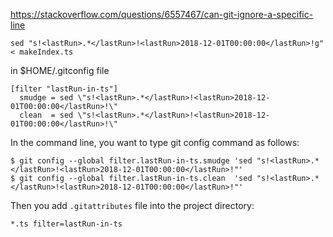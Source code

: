 

https://stackoverflow.com/questions/6557467/can-git-ignore-a-specific-line


`sed "s!<lastRun>.*</lastRun>!<lastRun>2018-12-01T00:00:00</lastRun>!g" < makeIndex.ts`


in $HOME/.gitconfig file
```
[filter "lastRun-in-ts"]
  smudge = sed \"s!<lastRun>.*</lastRun>!<lastRun>2018-12-01T00:00:00</lastRun>!\"
  clean  = sed \"s!<lastRun>.*</lastRun>!<lastRun>2018-12-01T00:00:00</lastRun>!\"
```

In the command line, you want to type git config command as follows:
```
$ git config --global filter.lastRun-in-ts.smudge 'sed "s!<lastRun>.*</lastRun>!<lastRun>2018-12-01T00:00:00</lastRun>!"'
$ git config --global filter.lastRun-in-ts.clean  'sed "s!<lastRun>.*</lastRun>!<lastRun>2018-12-01T00:00:00</lastRun>!"'
```

Then you add `.gitattributes` file into the project directory:
```
*.ts filter=lastRun-in-ts
```
